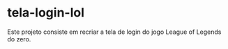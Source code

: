 # tela-login-lol
Este projeto consiste em recriar a tela de login do jogo League of Legends do zero.
